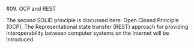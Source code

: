 #09. OCP and REST

The second SOLID principle is discussed here: Open Closed Principle (OCP). The Representational state transfer (REST) approach for providing interoperability between computer systems on the Internet will be introduced.  
